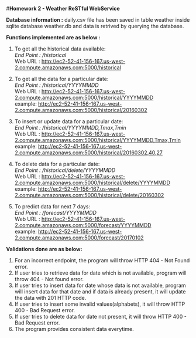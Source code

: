 #**Homework 2 - Weather ReSTful WebService**

**Database information :** daily.csv file has been saved in table weather inside sqlite database weather.db and data is retrived by querying the database.

**Functions implemented are as below :**

1. To get all the historical data available:   
*End Point : /historical*   
Web URL : http://ec2-52-41-156-167.us-west-2.compute.amazonaws.com:5000/historical   

2. To get all the data for a particular date:   
*End Point : /historical/YYYYMMDD*   
Web URL : http://ec2-52-41-156-167.us-west-2.compute.amazonaws.com:5000/historical/YYYYMMDD   
example: http://ec2-52-41-156-167.us-west-2.compute.amazonaws.com:5000/historical/20160302   

3. To insert or update data for a particular date:   
*End Point : /historical/YYYYMMDD,Tmax,Tmin*   
Web URL : http://ec2-52-41-156-167.us-west-2.compute.amazonaws.com:5000/historical/YYYYMMDD,Tmax,Tmin   
example: http://ec2-52-41-156-167.us-west-2.compute.amazonaws.com:5000/historical/20160302,40,27   

4. To delete data for a particular date:   
*End Point : /historical/delete/YYYYMMDD*   
Web URL : http://ec2-52-41-156-167.us-west-2.compute.amazonaws.com:5000/historical/delete/YYYYMMDD   
example: http://ec2-52-41-156-167.us-west-2.compute.amazonaws.com:5000/historical/delete/20160302    

5. To predict data for next 7 days:   
*End Point : /forecast/YYYYMMDD*    
Web URL : http://ec2-52-41-156-167.us-west-2.compute.amazonaws.com:5000/forecast/YYYYMMDD   
example: http://ec2-52-41-156-167.us-west-2.compute.amazonaws.com:5000/forecast/20170102   

**Validations done are as below:**   
1. For an incorrect endpoint, the program will throw HTTP 404 - Not Found error.   
2. If user tries to retrieve data for date which is not available, program will throw 404 - Not found error.   
3. If user tries to insert data for date whose data is not available, program will insert data for that date and if data is already present, it will update the data with 201 HTTP code.   
4. If user tries to insert some invalid values(alphabets), it will throw HTTP 400 - Bad Request error.   
5. If user tries to delete data for date not present, it will throw HTTP 400 - Bad Request error.   
6. The program provides consistent data everytime.   
